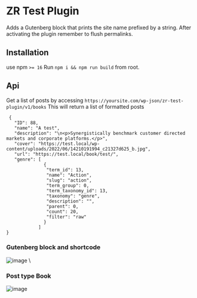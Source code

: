 # ZR Test Plugin
Adds a Gutenberg block that prints the site name prefixed by a string.
After activating the plugin remember to flush permalinks.

## Installation 
use npm `>= 16`
Run `npm i && npm run build` from root.

## Api 
Get a list of posts by accessing `https://yoursite.com/wp-json/zr-test-plugin/v1/books`
This will return a list of formatted posts
```
 {
   "ID": 88,
   "name": "A test",
   "description": "\n<p>Synergistically benchmark customer directed markets and corporate platforms.</p>",
   "cover": "https://test.local/wp-content/uploads/2022/06/14210191994_c21327d625_b.jpg",
   "url": "https://test.local/book/test/",
   "genre": [
              {
               "term_id": 13,
               "name": "Action",
               "slug": "action",
               "term_group": 0,
               "term_taxonomy_id": 13,
               "taxonomy": "genre",
               "description": "",
               "parent": 0,
               "count": 20,
               "filter": "raw"
              }
            ]
}
```


### Gutenberg block and shortcode
![image](https://user-images.githubusercontent.com/14840519/174982274-7c95d688-b3fe-49aa-9db9-a4f35f029ca6.png) \

### Post type Book
![image](https://user-images.githubusercontent.com/14840519/174982379-d6b435e7-04ea-4aa9-bd65-ead98924ecc5.png)
